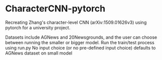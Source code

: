 # CharacterCNN-pytorch

Recreating Zhang's character-level CNN (arXiv:1509.01626v3) using pytorch for a university project.

Datasets include AGNews and 20Newsgrounds, and the user can choose between running the smaller or bigger model.
Run the train/test process using run.py
No input choice (or no pre-defined input choice) defaults to AGNews dataset on small model
